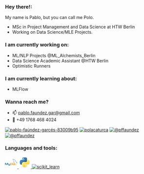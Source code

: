 ### Hey there!:
My name is Pablo, but you can call me Polo.

* MSc in Project Management and Data Science at HTW Berlin 
* Working on Data Science/MLE Projects.

### I am currently working on:

* ML/NLP Projects @ML_Alchemists_Berlin
* Data Science Academic Assistant @HTW Berlin
* Optimistic Runners

### I am currently learning about:
* MLFlow

### Wanna reach me?
- 📫 pablo.faundez.gar@gmail.com
- 💬 +49 1768 468 4024
<p align="left">
<a href="https://www.linkedin.com/in/pablo-faundez-garces/" target="blank"><img align="center" src="https://raw.githubusercontent.com/rahuldkjain/github-profile-readme-generator/master/src/images/icons/Social/linked-in-alt.svg" alt="pablo-faúndez-garcés-83009b95" height="30" width="40" /></a>
<a href="https://instagram.com/polacaturca" target="blank"><img align="center" src="https://raw.githubusercontent.com/rahuldkjain/github-profile-readme-generator/master/src/images/icons/Social/instagram.svg" alt="polacaturca" height="30" width="40" /></a>
<a href="https://medium.com/@pffaundez" target="blank"><img align="center" src="https://raw.githubusercontent.com/rahuldkjain/github-profile-readme-generator/master/src/images/icons/Social/medium.svg" alt="@pffaundez" height="30" width="40" /></a>
<a href="https://huggingface.co/pffaundez" target="blank"><img align="center" src="https://huggingface.co/datasets/huggingface/brand-assets/resolve/main/hf-logo.svg" alt="@pffaundez" height="30" width="40" /></a>
</p>

### Languages and tools:
<p align="left"> <a href="https://www.mysql.com/" target="_blank"> <img src="https://raw.githubusercontent.com/devicons/devicon/master/icons/mysql/mysql-original-wordmark.svg" alt="mysql" width="40" height="40"/> </a> <a href="https://www.python.org" target="_blank"> <img src="https://raw.githubusercontent.com/devicons/devicon/master/icons/python/python-original.svg" alt="python" width="40" height="40"/> </a> <a href="https://scikit-learn.org/" target="_blank"> <img src="https://upload.wikimedia.org/wikipedia/commons/0/05/Scikit_learn_logo_small.svg" alt="scikit_learn" width="40" height="40"/> </a> </p>

<!---
pffaundez/pffaundez is a ✨ special ✨ repository because its `README.md` (this file) appears on your GitHub profile.
You can click the Preview link to take a look at your changes.
--->
